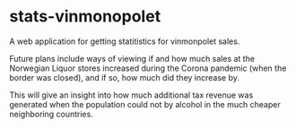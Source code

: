 # stats-vinmonopolet

A web application for getting statitistics for vinmonpolet sales. 

Future plans include ways of viewing if and how much sales at the Norwegian Liquor stores increased during the Corona pandemic (when the border was closed), and if so, how much did they increase by.

This will give an insight into how much additional tax revenue was generated when the population could not by alcohol in the much cheaper neighboring countries.        
